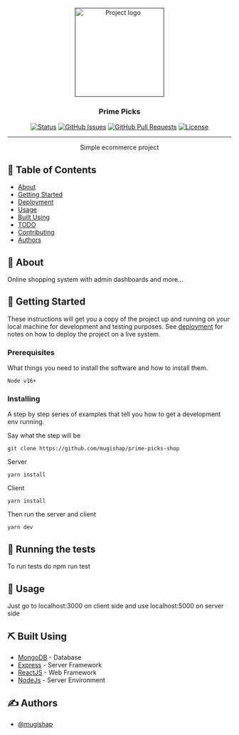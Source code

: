 <p align="center">
  <a href="" rel="noopener">
 <img width=200px height=200px src="https://i.imgur.com/6wj0hh6.jpg" alt="Project logo"></a>
</p>

<h3 align="center">Prime Picks</h3>

<div align="center">

[![Status](https://img.shields.io/badge/status-active-success.svg)]()
[![GitHub Issues](https://img.shields.io/github/issues/kylelobo/The-Documentation-Compendium.svg)](https://github.com/kylelobo/The-Documentation-Compendium/issues)
[![GitHub Pull Requests](https://img.shields.io/github/issues-pr/kylelobo/The-Documentation-Compendium.svg)](https://github.com/kylelobo/The-Documentation-Compendium/pulls)
[![License](https://img.shields.io/badge/license-MIT-blue.svg)](/LICENSE)

</div>

---

<p align="center"> Simple ecommerce project
    <br> 
</p>

## 📝 Table of Contents

- [About](#about)
- [Getting Started](#getting_started)
- [Deployment](#deployment)
- [Usage](#usage)
- [Built Using](#built_using)
- [TODO](../TODO.md)
- [Contributing](../CONTRIBUTING.md)
- [Authors](#authors)

## 🧐 About <a name = "about"></a>

Online shopping system with admin dashboards and more...

## 🏁 Getting Started <a name = "getting_started"></a>

These instructions will get you a copy of the project up and running on your local machine for development and testing purposes. See [deployment](#deployment) for notes on how to deploy the project on a live system.

### Prerequisites

What things you need to install the software and how to install them.

```
Node v16+
```

### Installing

A step by step series of examples that tell you how to get a development env running.

Say what the step will be

```
git clone https://github.com/mugishap/prime-picks-shop
```

Server
```
yarn install
```

Client
```
yarn install
```

Then run the server and client

```
yarn dev
```


## 🔧 Running the tests <a name = "tests"></a>

To run tests do npm run test


## 🎈 Usage <a name="usage"></a>

Just go to localhost:3000 on client side and use localhost:5000 on server side

## ⛏️ Built Using <a name = "built_using"></a>

- [MongoDB](https://www.mongodb.com/) - Database
- [Express](https://expressjs.com/) - Server Framework
- [ReactJS](https://react.dev/) - Web Framework
- [NodeJs](https://nodejs.org/en/) - Server Environment

## ✍️ Authors <a name = "authors"></a>

- [@mugishap](https://github.com/mugishap)
